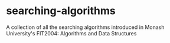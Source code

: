 # searching-algorithms
A collection of all the searching algorithms introduced in Monash University's FIT2004: Algorithms and Data Structures

